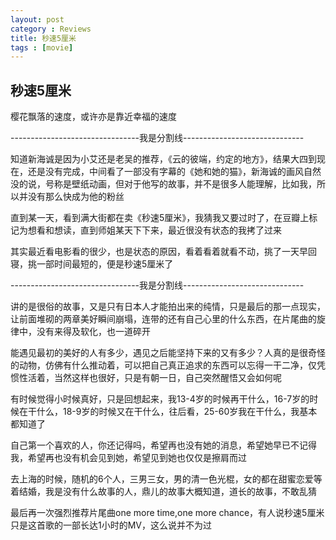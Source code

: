 ```yaml
---
layout: post
category : Reviews
title: 秒速5厘米
tags : [movie]
---
```

## 秒速5厘米 ##

樱花飘落的速度，或许亦是靠近幸福的速度

--------------------------------我是分割线------------------------------

知道新海诚是因为小艾还是老吴的推荐，《云的彼端，约定的地方》，结果大四到现在，还是没有完成，中间看了一部没有字幕的《她和她的猫》，新海诚的画风自然没的说，号称是壁纸动画，但对于他写的故事，并不是很多人能理解，比如我，所以并没有那么快成为他的粉丝

直到某一天，看到满大街都在卖《秒速5厘米》，我猜我又要过时了，在豆瓣上标记为想看和想读，直到师姐某天下下来，最近很没有状态的我拷了过来

其实最近看电影看的很少，也是状态的原因，看着看着就看不动，挑了一天早回寝，挑一部时间最短的，便是秒速5厘米了

--------------------------------我是分割线------------------------------

讲的是很俗的故事，又是只有日本人才能拍出来的纯情，只是最后的那一点现实，让前面堆砌的两章美好瞬间崩塌，连带的还有自己心里的什么东西，在片尾曲的旋律中，没有来得及软化，也一道碎开

能遇见最初的美好的人有多少，遇见之后能坚持下来的又有多少？人真的是很奇怪的动物，仿佛有什么推动着，可以把自己真正追求的东西可以忘得一干二净，仅凭惯性活着，当然这样也很好，只是有朝一日，自己突然醒悟又会如何呢

有时候觉得小时候真好，只是回想起来，我13-4岁的时候再干什么，16-7岁的时候在干什么，18-9岁的时候又在干什么，往后看，25-60岁我在干什么，我基本都知道了

自己第一个喜欢的人，你还记得吗，希望再也没有她的消息，希望她早已不记得我，希望再也没有机会见到她，希望见到她也仅仅是擦肩而过

去上海的时候，随机的6个人，三男三女，男的清一色光棍，女的都在甜蜜恋爱等着结婚，我是没有什么故事的人，鼎儿的故事大概知道，道长的故事，不敢乱猜

最后再一次强烈推荐片尾曲one more time,one more chance，有人说秒速5厘米只是这首歌的一部长达1小时的MV，这么说并不为过